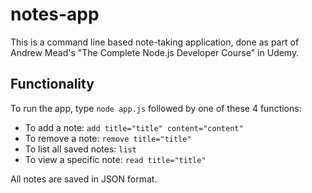 # notes-app
This is a command line based note-taking application, done as part of Andrew Mead's "The Complete Node.js Developer Course" in Udemy.

## Functionality
To run the app, type `node app.js` followed by one of these 4 functions:
  - To add a note: `add title="title" content="content"`
  - To remove a note: `remove title="title"`
  - To list all saved notes: `list`
  - To view a specific note: `read title="title"`

All notes are saved in JSON format.




